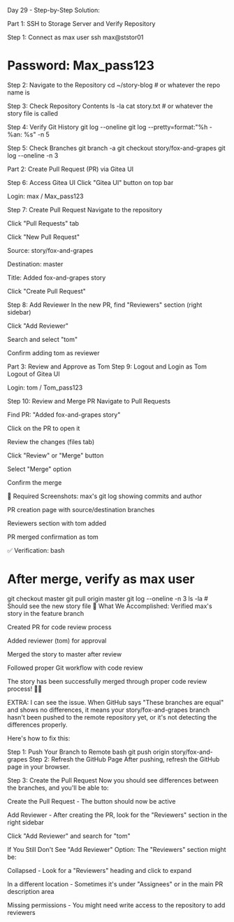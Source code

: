 Day 29 - Step-by-Step Solution:

Part 1: SSH to Storage Server and Verify Repository

Step 1: Connect as max user
ssh max@ststor01
# Password: Max_pass123

Step 2: Navigate to the Repository
cd ~/story-blog  # or whatever the repo name is

Step 3: Check Repository Contents
ls -la
cat story.txt  # or whatever the story file is called

Step 4: Verify Git History
git log --oneline
git log --pretty=format:"%h - %an: %s" -n 5

Step 5: Check Branches
git branch -a
git checkout story/fox-and-grapes
git log --oneline -n 3


Part 2: Create Pull Request (PR) via Gitea UI

Step 6: Access Gitea UI
Click "Gitea UI" button on top bar

Login: max / Max_pass123

Step 7: Create Pull Request
Navigate to the repository

Click "Pull Requests" tab

Click "New Pull Request"

Source: story/fox-and-grapes

Destination: master

Title: Added fox-and-grapes story

Click "Create Pull Request"

Step 8: Add Reviewer
In the new PR, find "Reviewers" section (right sidebar)

Click "Add Reviewer"

Search and select "tom"

Confirm adding tom as reviewer

Part 3: Review and Approve as Tom
Step 9: Logout and Login as Tom
Logout of Gitea UI

Login: tom / Tom_pass123

Step 10: Review and Merge PR
Navigate to Pull Requests

Find PR: "Added fox-and-grapes story"

Click on the PR to open it

Review the changes (files tab)

Click "Review" or "Merge" button

Select "Merge" option

Confirm the merge

📸 Required Screenshots:
max's git log showing commits and author

PR creation page with source/destination branches

Reviewers section with tom added

PR merged confirmation as tom

✅ Verification:
bash
# After merge, verify as max user
git checkout master
git pull origin master
git log --oneline -n 3
ls -la  # Should see the new story file
🎯 What We Accomplished:
Verified max's story in the feature branch

Created PR for code review process

Added reviewer (tom) for approval

Merged the story to master after review

Followed proper Git workflow with code review

The story has been successfully merged through proper code review process! 📖✨







EXTRA:
I can see the issue. When GitHub says "These branches are equal" and shows no differences, it means your story/fox-and-grapes branch hasn't been pushed to the remote repository yet, or it's not detecting the differences properly.

Here's how to fix this:

Step 1: Push Your Branch to Remote
bash
git push origin story/fox-and-grapes
Step 2: Refresh the GitHub Page
After pushing, refresh the GitHub page in your browser.

Step 3: Create the Pull Request
Now you should see differences between the branches, and you'll be able to:

Create the Pull Request - The button should now be active

Add Reviewer - After creating the PR, look for the "Reviewers" section in the right sidebar

Click "Add Reviewer" and search for "tom"

If You Still Don't See "Add Reviewer" Option:
The "Reviewers" section might be:

Collapsed - Look for a "Reviewers" heading and click to expand

In a different location - Sometimes it's under "Assignees" or in the main PR description area

Missing permissions - You might need write access to the repository to add reviewers